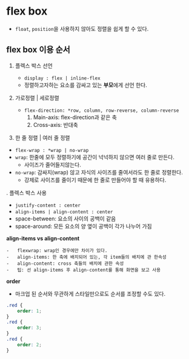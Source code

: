 # flex box

-   `float`, `position`을 사용하지 않아도 정렬을 쉽게 할 수 있다.

## flex box 이용 순서

1. 플렉스 박스 선언

    - `display : flex | inline-flex`
    - 정렬하고자하는 요소를 감싸고 있는 **부모**에게 선언 한다.

2. 가로정렬 | 세로정렬

    - `flex-direction: *row, column, row-reverse, column-reverse`
      1. Main-axis: flex-direction과 같은 축
      2. Cross-axis: 반대축

3. 한 줄 정렬 | 여러 줄 정렬
-   `flex-wrap : *wrap | no-wrap`
-   `wrap`: 한줄에 모두 정렬하기에 공간이 넉넉하지 않으면 여러 줄로 만든다.
    -   사이즈가 줄어들지않는다.
-   `no-wrap`: 감싸지(wrap) 않고 자식의 사이즈를 줄여서라도 한 줄로 정렬한다.
    -   강제로 사이즈를 줄이기 때문에 한 줄로 만들어야 할 때 유용하다.

. 플렉스 박스 사용

-   `justify-content : center `
-   `align-items | align-content : center`
-   space-between: 요소의 사이의 공백이 같음
-   space-around: 모든 요소의 양 옆이 공백이 각가 나누어 가짐

**align-items vs align-content**

    -   flexwrap: wrap인 경우에만 차이가 있다.
    -   align-items: 한 축에 배치되어 있는, 각 item들의 배치에 관 한속성
    -   align-content: cross 축들의 배치에 관한 속성
    -   팁: 선 align-items 후 align-content를 통해 화면을 보고 사용

**order**

-   마크업 된 순서와 무관하게 스타일만으로도 순서를 조정할 수도 있다.

```css
.red {
    order: 1;
}
.red {
    order: 3;
}
.red {
    order: 2;
}
```
